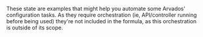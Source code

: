 These state are examples that might help you automate some Arvados' configuration
tasks. As they require orchestration (ie, API/controller running before being used)
they're not included in the formula, as this orchestration is outside of its scope.
